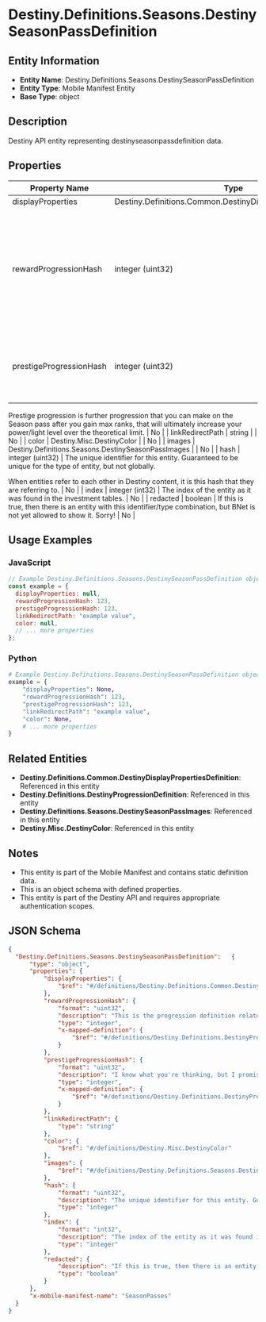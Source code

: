 # Destiny.Definitions.Seasons.DestinySeasonPassDefinition

## Entity Information
- **Entity Name**: Destiny.Definitions.Seasons.DestinySeasonPassDefinition
- **Entity Type**: Mobile Manifest Entity
- **Base Type**: object

## Description
Destiny API entity representing destinyseasonpassdefinition data.

## Properties

| Property Name | Type | Description | Required |
|---------------|------|-------------|----------|
| displayProperties | Destiny.Definitions.Common.DestinyDisplayPropertiesDefinition |  | No |
| rewardProgressionHash | integer (uint32) | This is the progression definition related to the progression for the initial levels 1-100 that provide item rewards for the Season pass. Further experience after you reach the limit is provided in the "Prestige" progression referred to by prestigeProgressionHash. | No |
| prestigeProgressionHash | integer (uint32) | I know what you're thinking, but I promise we're not going to duplicate and drown you. Instead, we're giving you sweet, sweet power bonuses.
 Prestige progression is further progression that you can make on the Season pass after you gain max ranks, that will ultimately increase your power/light level over the theoretical limit. | No |
| linkRedirectPath | string |  | No |
| color | Destiny.Misc.DestinyColor |  | No |
| images | Destiny.Definitions.Seasons.DestinySeasonPassImages |  | No |
| hash | integer (uint32) | The unique identifier for this entity. Guaranteed to be unique for the type of entity, but not globally.
When entities refer to each other in Destiny content, it is this hash that they are referring to. | No |
| index | integer (int32) | The index of the entity as it was found in the investment tables. | No |
| redacted | boolean | If this is true, then there is an entity with this identifier/type combination, but BNet is not yet allowed to show it. Sorry! | No |

## Usage Examples

### JavaScript
```javascript
// Example Destiny.Definitions.Seasons.DestinySeasonPassDefinition object
const example = {
  displayProperties: null,
  rewardProgressionHash: 123,
  prestigeProgressionHash: 123,
  linkRedirectPath: "example value",
  color: null,
  // ... more properties
};
```

### Python
```python
# Example Destiny.Definitions.Seasons.DestinySeasonPassDefinition object
example = {
    "displayProperties": None,
    "rewardProgressionHash": 123,
    "prestigeProgressionHash": 123,
    "linkRedirectPath": "example value",
    "color": None,
    # ... more properties
}
```

## Related Entities
- **Destiny.Definitions.Common.DestinyDisplayPropertiesDefinition**: Referenced in this entity
- **Destiny.Definitions.DestinyProgressionDefinition**: Referenced in this entity
- **Destiny.Definitions.Seasons.DestinySeasonPassImages**: Referenced in this entity
- **Destiny.Misc.DestinyColor**: Referenced in this entity

## Notes
- This entity is part of the Mobile Manifest and contains static definition data.
- This is an object schema with defined properties.
- This entity is part of the Destiny API and requires appropriate authentication scopes.

## JSON Schema
```json
{
  "Destiny.Definitions.Seasons.DestinySeasonPassDefinition":   {
      "type": "object",
      "properties": {
          "displayProperties": {
              "$ref": "#/definitions/Destiny.Definitions.Common.DestinyDisplayPropertiesDefinition"
          },
          "rewardProgressionHash": {
              "format": "uint32",
              "description": "This is the progression definition related to the progression for the initial levels 1-100 that provide item rewards for the Season pass. Further experience after you reach the limit is provided in the \"Prestige\" progression referred to by prestigeProgressionHash.",
              "type": "integer",
              "x-mapped-definition": {
                  "$ref": "#/definitions/Destiny.Definitions.DestinyProgressionDefinition"
              }
          },
          "prestigeProgressionHash": {
              "format": "uint32",
              "description": "I know what you're thinking, but I promise we're not going to duplicate and drown you. Instead, we're giving you sweet, sweet power bonuses.\r\n Prestige progression is further progression that you can make on the Season pass after you gain max ranks, that will ultimately increase your power/light level over the theoretical limit.",
              "type": "integer",
              "x-mapped-definition": {
                  "$ref": "#/definitions/Destiny.Definitions.DestinyProgressionDefinition"
              }
          },
          "linkRedirectPath": {
              "type": "string"
          },
          "color": {
              "$ref": "#/definitions/Destiny.Misc.DestinyColor"
          },
          "images": {
              "$ref": "#/definitions/Destiny.Definitions.Seasons.DestinySeasonPassImages"
          },
          "hash": {
              "format": "uint32",
              "description": "The unique identifier for this entity. Guaranteed to be unique for the type of entity, but not globally.\r\nWhen entities refer to each other in Destiny content, it is this hash that they are referring to.",
              "type": "integer"
          },
          "index": {
              "format": "int32",
              "description": "The index of the entity as it was found in the investment tables.",
              "type": "integer"
          },
          "redacted": {
              "description": "If this is true, then there is an entity with this identifier/type combination, but BNet is not yet allowed to show it. Sorry!",
              "type": "boolean"
          }
      },
      "x-mobile-manifest-name": "SeasonPasses"
  }
}
```
